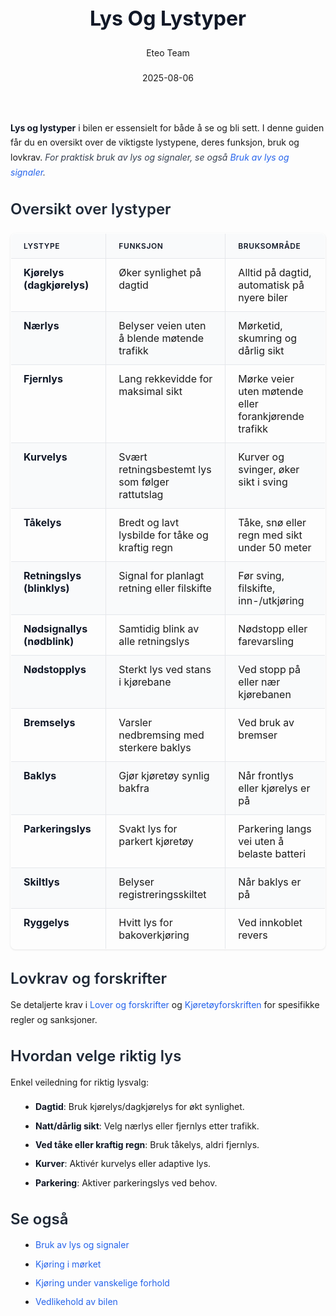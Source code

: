 ﻿---
title: "Lys Og Lystyper"
date: 2025-08-06
draft: false
author: "Eteo Team"
description: "Guide to Lys Og Lystyper for Norwegian driving theory exam."
categories: ["Driving Theory"]
tags: ["driving", "theory", "safety"]
featured_image: "/blog/lys-og-lystyper/lys-og-lystyper-image.svg"
---
<style>
/* Base text styling */
.article-content {
  font-family: 'Inter', -apple-system, BlinkMacSystemFont, 'Segoe UI', Roboto, Oxygen, Ubuntu, Cantarell, 'Open Sans', 'Helvetica Neue', sans-serif;
  line-height: 1.6;
  color: #1f2937;
  font-size: 16px;
}
/* Headers */
h1 {
  font-size: 2rem;
  font-weight: 700;
  margin: 2rem 0 1.5rem;
  color: #111827;
}
h2 {
  font-size: 1.5rem;
  font-weight: 600;
  margin: 2rem 0 1rem;
  color: #1f2937;
}
h3 {
  font-size: 1.25rem;
  font-weight: 600;
  margin: 1.5rem 0 0.75rem;
  color: #374151;
}
/* Paragraphs */
p {
  margin: 1rem 0;
  line-height: 1.7;
}
/* Lists */
ul, ol {
  margin: 1rem 0 1rem 1.5rem;
  padding-left: 1rem;
}
li {
  margin-bottom: 0.5rem;
  line-height: 1.6;
}
/* Bold and emphasis text */
strong, b {
  font-weight: 700 !important;
  color: #111827;
}
em, i {
  font-style: italic;
  color: #374151;
}
strong em, b i, em strong, i b {
  font-weight: 700 !important;
  font-style: italic;
  color: #111827;
}
/* Links */
a {
  color: #2563eb;
  text-decoration: none;
  transition: color 0.2s ease;
}
a:hover {
  color: #1d4ed8;
  text-decoration: underline;
}
/* Code blocks */
pre, code {
  font-family: 'SFMono-Regular', Consolas, 'Liberation Mono', Menlo, monospace;
  background-color: #f3f4f6;
  border-radius: 0.375rem;
  font-size: 0.875em;
}
pre {
  padding: 1rem;
  overflow-x: auto;
  margin: 1rem 0;
}
code {
  padding: 0.2em 0.4em;
}
/* Blockquotes */
blockquote {
  border-left: 4px solid #e5e7eb;
  margin: 1.5rem 0;
  padding: 0.75rem 1rem 0.75rem 1.5rem;
  background-color: #f9fafb;
  color: #4b5563;
  font-style: italic;
}
/* Tables */
table {
  margin: 1.5rem auto !important;
  border-collapse: collapse !important;
  width: 100% !important;
  max-width: 100%;
  box-shadow: 0 1px 3px rgba(0,0,0,0.1) !important;
  border-radius: 0.5rem !important;
  overflow: hidden !important;
  border: 1px solid #e5e7eb !important;
  display: table !important;
}
th, td {
  padding: 0.75rem 1.25rem !important;
  text-align: left !important;
  border: 1px solid #e5e7eb !important;
  vertical-align: top;
}
th {
  background-color: #f9fafb !important;
  font-weight: 600 !important;
  color: #111827 !important;
  text-transform: uppercase !important;
  font-size: 0.75rem !important;
  letter-spacing: 0.05em !important;
}
tr:nth-child(even) {
  background-color: #f9fafb !important;
}
tr:hover {
  background-color: #f3f4f6 !important;
}
/* Responsive adjustments */
@media (max-width: 768px) {
  .article-content {
    font-size: 15px;
  }
  h1 { font-size: 1.75rem; }
  h2 { font-size: 1.375rem; }
  h3 { font-size: 1.125rem; }
  table {
    display: block !important;
    overflow-x: auto !important;
    -webkit-overflow-scrolling: touch;
  }
}
</style>
**Lys og lystyper** i bilen er essensielt for både å se og bli sett. I denne guiden får du en oversikt over de viktigste lystypene, deres funksjon, bruk og lovkrav.
*For praktisk bruk av lys og signaler, se også [Bruk av lys og signaler](/blogs/teori/bruk-av-lys-og-signaler "Bruk av lys og signaler - Praktisk guide til lysbruk og varsling").*
## Oversikt over lystyper
| Lystype                    | Funksjon                                             | Bruksområde                                          |
|----------------------------|------------------------------------------------------|------------------------------------------------------|
| **Kjørelys (dagkjørelys)** | Øker synlighet på dagtid                             | Alltid på dagtid, automatisk på nyere biler         |
| **Nærlys**                 | Belyser veien uten å blende møtende trafikk         | Mørketid, skumring og dårlig sikt                    |
| **Fjernlys**               | Lang rekkevidde for maksimal sikt                   | Mørke veier uten møtende eller forankjørende trafikk |
| **Kurvelys**               | Svært retningsbestemt lys som følger rattutslag      | Kurver og svinger, øker sikt i sving                 |
| **Tåkelys**                | Bredt og lavt lysbilde for tåke og kraftig regn      | Tåke, snø eller regn med sikt under 50 meter         |
| **Retningslys (blinklys)** | Signal for planlagt retning eller filskifte         | Før sving, filskifte, inn-/utkjøring                  |
| **Nødsignallys (nødblink)** | Samtidig blink av alle retningslys                  | Nødstopp eller farevarsling                          |
| **Nødstopplys**            | Sterkt lys ved stans i kjørebane                     | Ved stopp på eller nær kjørebanen                    |
| **Bremselys**              | Varsler nedbremsing med sterkere baklys             | Ved bruk av bremser                                   |
| **Baklys**                 | Gjør kjøretøy synlig bakfra                          | Når frontlys eller kjørelys er på                     |
| **Parkeringslys**          | Svakt lys for parkert kjøretøy                       | Parkering langs vei uten å belaste batteri           |
| **Skiltlys**               | Belyser registreringsskiltet                         | Når baklys er på                                      |
| **Ryggelys**               | Hvitt lys for bakoverkjøring                         | Ved innkoblet revers                                  |
## Lovkrav og forskrifter
Se detaljerte krav i [Lover og forskrifter](/blogs/teori/lover-og-forskrifter "Lover og forskrifter - Trafikkregler og krav") og [Kjøretøyforskriften](/blogs/teori/lover-og-forskrifter "Lover og forskrifter - Trafikkregler og krav") for spesifikke regler og sanksjoner.
## Hvordan velge riktig lys
Enkel veiledning for riktig lysvalg:
* **Dagtid**: Bruk kjørelys/dagkjørelys for økt synlighet.
* **Natt/dårlig sikt**: Velg nærlys eller fjernlys etter trafikk.
* **Ved tåke eller kraftig regn**: Bruk tåkelys, aldri fjernlys.
* **Kurver**: Aktivér kurvelys eller adaptive lys.
* **Parkering**: Aktiver parkeringslys ved behov.
## Se også
* [Bruk av lys og signaler](/blogs/teori/bruk-av-lys-og-signaler "Bruk av lys og signaler - Praktisk guide til lysbruk og varsling")
* [Kjøring i mørket](/blogs/teori/kjoring-i-morket "Kjøring i mørket - Komplett guide til trygg nattkjøring")
* [Kjøring under vanskelige forhold](/blogs/teori/kjoring-under-vanskelige-forhold "Kjøring under vanskelige forhold")
* [Vedlikehold av bilen](/blogs/teori/vedlikehold-av-bilen "Vedlikehold av bilen - Guide til regelmessig service og inspeksjon")